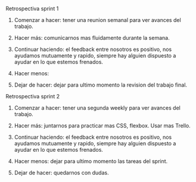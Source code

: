 Retrospectiva sprint 1

1. Comenzar a hacer: tener una reunion semanal para ver avances del trabajo.

2. Hacer más: comunicarnos mas fluidamente durante la semana.

3. Continuar haciendo: el feedback entre nosotros es positivo, nos ayudamos mutuamente y rapido, siempre hay alguien dispuesto a ayudar en lo que estemos frenados.

4. Hacer menos: 

5. Dejar de hacer: dejar para ultimo momento la revision del trabajo final.

Retrospectiva sprint 2

1. Comenzar a hacer: tener una segunda weekly para ver avances del trabajo.

2. Hacer más: juntarnos para practicar mas CSS, flexbox. Usar mas Trello.

3. Continuar haciendo: el feedback entre nosotros es positivo, nos ayudamos mutuamente y rapido, siempre hay alguien dispuesto a ayudar en lo que estemos frenados.

4. Hacer menos: dejar para ultimo momento las tareas del sprint.

5. Dejar de hacer: quedarnos con dudas.
